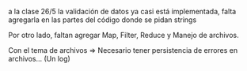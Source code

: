 a la clase 26/5 la validación de datos ya casi está implementada, falta agregarla en las partes del código donde se pidan strings

Por otro lado, faltan agregar Map, Filter, Reduce y Manejo de archivos. 

Con el tema de archivos => Necesario tener persistencia de errores en archivos... (Un log)